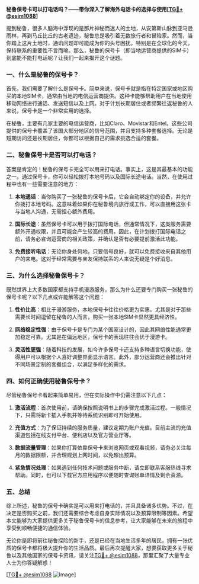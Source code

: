 **秘鲁保号卡可以打电话吗？——带你深入了解海外电话卡的选择与使用[[TG💪+ @esim1088](https://t.me/s/esim1088)]**

提到秘鲁，很多人脑海中浮现的是那片神秘而迷人的土地，从安第斯山脉到亚马逊雨林，再到马丘比丘的古老遗迹，秘鲁总是吸引着无数旅行者和冒险家。然而，当你踏上这片土地时，通讯问题却可能成为你的头号困扰。特别是在全球化的今天，保持联系的重要性不言而喻。那么，秘鲁的保号卡（即当地运营商提供的SIM卡）到底能不能打电话呢？让我们一起来揭开这个谜题。

### 一、什么是秘鲁的保号卡？

首先，我们需要了解什么是保号卡。简单来说，保号卡就是指在特定国家或地区购买的本地SIM卡，通常由当地的电信运营商提供。这种卡能够帮助用户在当地使用移动网络进行通话、发送短信以及上网。对于计划长期居住或者频繁往返秘鲁的人来说，保号卡是一个非常实用的选择。

在秘鲁，主要有几家主要的电信运营商，比如Claro、Movistar和Entel。这些公司提供的保号卡覆盖了该国大部分地区的信号范围，并且支持多种套餐选择。无论是短期访问还是长期居住，你都可以根据自己的需求挑选合适的套餐。

### 二、秘鲁保号卡是否可以打电话？

答案是肯定的！秘鲁的保号卡完全可以用来打电话。事实上，这是其最基本的功能之一。通过保号卡，你可以轻松拨打本地号码以及国际长途电话。当然，在使用过程中也有一些需要注意的地方：

1. **本地通话**：当你购买了一张秘鲁的保号卡后，它会自动绑定你的设备，并允许你拨打本地号码。这意味着如果你在秘鲁境内旅行或工作，可以直接用这张卡与当地人沟通，无需担心额外费用。

2. **国际长途**：虽然保号卡可以用于拨打国际电话，但通常情况下，这类服务需要额外开通权限，并且可能会产生较高的费用。因此，在计划拨打国际电话之前，请务必咨询运营商的相关政策，并确认是否有必要提前激活此功能。

3. **免费接听电话**：无论你身处何地，只要信号良好，就可以免费接收来自其他用户的来电。这对于经常需要与亲友保持联系的人来说无疑是个好消息。

### 三、为什么选择秘鲁保号卡？

既然世界上大多数国家都支持手机漫游服务，那么为什么还要专门购买一张秘鲁的保号卡呢？以下几点或许能解答这个问题：

1. **性价比高**：相比于漫游服务，本地保号卡往往价格更为实惠。尤其是对于那些需要长时间逗留在秘鲁的人而言，购买一张本地SIM卡显然更具经济性。

2. **网络稳定性强**：由于保号卡是专门为某个国家设计的，因此其网络性能通常更加稳定可靠。尤其是在偏远地区，保号卡的表现往往会优于漫游卡。

3. **灵活性更强**：随着科技的发展，如今许多保号卡还支持多种语言切换功能，使得用户可以根据个人喜好调整界面显示语言。此外，部分运营商还会推出针对不同场景定制的套餐组合，以满足多样化的需求。

### 四、如何正确使用秘鲁保号卡？

尽管秘鲁保号卡看起来简单易用，但在实际操作中仍需注意以下几点：

1. **激活流程**：首次使用前，请确保按照说明书上的步骤完成激活过程。一般情况下，只需将新卡插入手机并等待系统识别即可开始使用。

2. **充值方式**：为了保证持续的服务质量，建议定期为账户充值。目前主流的充值渠道包括在线支付平台、便利店以及官方营业厅等。

3. **数据流量管理**：如果你打算依靠保号卡来浏览网页或观看视频，请务必关注每月的数据限额，并合理规划上网时间，以免超出预算。

4. **紧急情况处理**：如果遇到任何技术问题或服务中断，请立即联系客服热线寻求帮助。同时，也可以下载官方应用程序以便随时查询账单详情及剩余资源。

### 五、总结

综上所述，秘鲁的保号卡确实是可以用来打电话的，并且具备诸多优势。不过，在决定是否购买之前，我们还需要综合考虑自身实际情况以及预算限制等因素。希望本文能够为大家提供更多关于秘鲁保号卡的信息参考，让大家能够在未来的旅程中享受到顺畅便捷的通信体验。

无论你是即将前往秘鲁探险的新手，还是已经在当地生活多年的居民，拥有一张优质的保号卡都将极大提升你的生活品质。最后再次提醒大家，想要获取更多关于秘鲁以及其他国家的保号卡资讯，请关注[TG💪+ @esim1088](https://t.me/s/esim1088)，那里汇聚了大量专业人士为你答疑解惑！

[[TG💪+ @esim1088](https://t.me/s/esim1088) ![Image](https://i.postimg.cc/4NQfJmqS/Snipaste-2025-05-13-00-14-12.png)]
